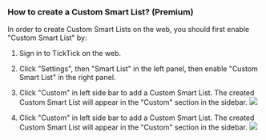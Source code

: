 ### How to create a Custom Smart List? (Premium)

In order to create Custom Smart Lists on the web, you should first enable "Custom Smart List" by:

1. Sign in to TickTick on the web.

2. Click "Settings", then "Smart List" in the left panel, then enable "Custom Smart List" in the right panel.

3. Click "Custom" in left side bar to add a Custom Smart List. The created Custom Smart List will appear in the "Custom" section in the sidebar. ![](../../../images/ticktick-web-version/list/2.5.2.1.png)

4. Click "Custom" in left side bar to add a Custom Smart List. The created Custom Smart List will appear in the "Custom" section in the sidebar. ![](../../../images/ticktick-web-version/list/2.5.2.2.png)

